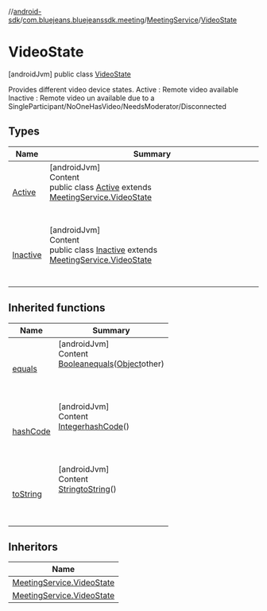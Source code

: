 //[android-sdk](../../../../index.md)/[com.bluejeans.bluejeanssdk.meeting](../../index.md)/[MeetingService](../index.md)/[VideoState](index.md)



# VideoState  
 [androidJvm] public class [VideoState](index.md)

Provides different video device states. Active : Remote video available Inactive : Remote video un available due to a SingleParticipant/NoOneHasVideo/NeedsModerator/Disconnected

   


## Types  
  
|  Name |  Summary | 
|---|---|
| <a name="com.bluejeans.bluejeanssdk.meeting/MeetingService.VideoState.Active///PointingToDeclaration/"></a>[Active](-active/index.md)| <a name="com.bluejeans.bluejeanssdk.meeting/MeetingService.VideoState.Active///PointingToDeclaration/"></a>[androidJvm]  <br>Content  <br>public class [Active](-active/index.md) extends [MeetingService.VideoState](index.md)  <br><br><br>|
| <a name="com.bluejeans.bluejeanssdk.meeting/MeetingService.VideoState.Inactive///PointingToDeclaration/"></a>[Inactive](-inactive/index.md)| <a name="com.bluejeans.bluejeanssdk.meeting/MeetingService.VideoState.Inactive///PointingToDeclaration/"></a>[androidJvm]  <br>Content  <br>public class [Inactive](-inactive/index.md) extends [MeetingService.VideoState](index.md)  <br><br><br>|


## Inherited functions  
  
|  Name |  Summary | 
|---|---|
| <a name="kotlin/MeetingService.VideoState/equals/#kotlin.Any?/PointingToDeclaration/"></a>[equals](index.md#184398999%2FFunctions%2F-435046686)| <a name="kotlin/MeetingService.VideoState/equals/#kotlin.Any?/PointingToDeclaration/"></a>[androidJvm]  <br>Content  <br>[Boolean](https://developer.android.com/reference/kotlin/java/lang/Boolean.html)[equals](index.md#184398999%2FFunctions%2F-435046686)([Object](https://developer.android.com/reference/kotlin/java/lang/Object.html)other)  <br>  <br><br><br>|
| <a name="kotlin/MeetingService.VideoState/hashCode/#/PointingToDeclaration/"></a>[hashCode](index.md#448241263%2FFunctions%2F-435046686)| <a name="kotlin/MeetingService.VideoState/hashCode/#/PointingToDeclaration/"></a>[androidJvm]  <br>Content  <br>[Integer](https://developer.android.com/reference/kotlin/java/lang/Integer.html)[hashCode](index.md#448241263%2FFunctions%2F-435046686)()  <br>  <br><br><br>|
| <a name="kotlin/MeetingService.VideoState/toString/#/PointingToDeclaration/"></a>[toString](index.md#270075198%2FFunctions%2F-435046686)| <a name="kotlin/MeetingService.VideoState/toString/#/PointingToDeclaration/"></a>[androidJvm]  <br>Content  <br>[String](https://developer.android.com/reference/kotlin/java/lang/String.html)[toString](index.md#270075198%2FFunctions%2F-435046686)()  <br>  <br><br><br>|


## Inheritors  
  
|  Name | 
|---|
| <a name="com.bluejeans.bluejeanssdk.meeting/MeetingService.VideoState.Active///PointingToDeclaration/"></a>[MeetingService.VideoState](-active/index.md)|
| <a name="com.bluejeans.bluejeanssdk.meeting/MeetingService.VideoState.Inactive///PointingToDeclaration/"></a>[MeetingService.VideoState](-inactive/index.md)|

